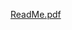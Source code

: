 

 
[ReadMe.pdf](https://github.com/Meinuddin-Chaudhari/College-Library-Management-System-PROJECT/files/11322093/ReadMe.pdf)
